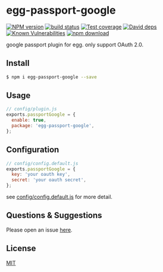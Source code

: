 # egg-passport-google

[![NPM version][npm-image]][npm-url]
[![build status][travis-image]][travis-url]
[![Test coverage][codecov-image]][codecov-url]
[![David deps][david-image]][david-url]
[![Known Vulnerabilities][snyk-image]][snyk-url]
[![npm download][download-image]][download-url]

[npm-image]: https://img.shields.io/npm/v/egg-passport-google.svg?style=flat-square
[npm-url]: https://npmjs.org/package/egg-passport-google
[travis-image]: https://img.shields.io/travis/eggjs-community/egg-passport-google.svg?style=flat-square
[travis-url]: https://travis-ci.org/eggjs-community/egg-passport-google
[codecov-image]: https://img.shields.io/codecov/c/github/eggjs-community/egg-passport-google.svg?style=flat-square
[codecov-url]: https://codecov.io/github/eggjs-community/egg-passport-google?branch=master
[david-image]: https://img.shields.io/david/eggjs-community/egg-passport-google.svg?style=flat-square
[david-url]: https://david-dm.org/eggjs-community/egg-passport-google
[snyk-image]: https://snyk.io/test/npm/egg-passport-google/badge.svg?style=flat-square
[snyk-url]: https://snyk.io/test/npm/egg-passport-google
[download-image]: https://img.shields.io/npm/dm/egg-passport-google.svg?style=flat-square
[download-url]: https://npmjs.org/package/egg-passport-google

google passport plugin for egg. only support OAuth 2.0.

## Install

```bash
$ npm i egg-passport-google --save
```

## Usage

```js
// config/plugin.js
exports.passportGoogle = {
  enable: true,
  package: 'egg-passport-google',
};
```

## Configuration

```js
// config/config.default.js
exports.passportGoogle = {
  key: 'your oauth key',
  secret: 'your oauth secret',
};
```

see [config/config.default.js](config/config.default.js) for more detail.

## Questions & Suggestions

Please open an issue [here](https://github.com/sinchang/egg-passport-google/issues).

## License

[MIT](LICENSE.txt)
